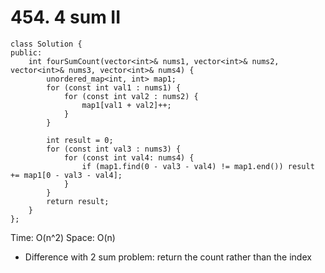 # 454. 4 sum II
```
class Solution {
public:
    int fourSumCount(vector<int>& nums1, vector<int>& nums2, vector<int>& nums3, vector<int>& nums4) {
        unordered_map<int, int> map1;
        for (const int val1 : nums1) {
            for (const int val2 : nums2) {
                map1[val1 + val2]++;
            }
        }

        int result = 0;
        for (const int val3 : nums3) {
            for (const int val4: nums4) {
                if (map1.find(0 - val3 - val4) != map1.end()) result += map1[0 - val3 - val4];
            }
        }
        return result;
    }
};
```
Time: O(n^2)
Space: O(n)

* Difference with 2 sum problem: return the count rather than the index

